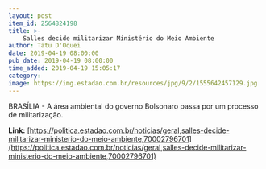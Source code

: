 ```yaml
---
layout: post
item_id: 2564824198
title: >-
    Salles decide militarizar Ministério do Meio Ambiente
author: Tatu D'Oquei
date: 2019-04-19 08:00:00
pub_date: 2019-04-19 08:00:00
time_added: 2019-04-19 15:05:17
category: 
image: https://img.estadao.com.br/resources/jpg/9/2/1555642457129.jpg
---
```


BRASÍLIA - A área ambiental do governo Bolsonaro passa por um processo de militarização.

**Link:** [https://politica.estadao.com.br/noticias/geral,salles-decide-militarizar-ministerio-do-meio-ambiente,70002796701](https://politica.estadao.com.br/noticias/geral,salles-decide-militarizar-ministerio-do-meio-ambiente,70002796701)

